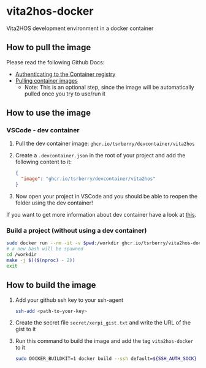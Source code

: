 # vita2hos-docker

Vita2HOS development environment in a docker container

## How to pull the image

Please read the following Github Docs:

- [Authenticating to the Container registry](https://docs.github.com/en/packages/working-with-a-github-packages-registry/working-with-the-container-registry#authenticating-to-the-container-registry)
- [Pulling container images](https://docs.github.com/en/packages/working-with-a-github-packages-registry/working-with-the-container-registry#pulling-container-images)
  - Note: This is an optional step, since the image will be automatically pulled once you try to use/run it

## How to use the image

### VSCode - dev container

1. Pull the dev container image: `ghcr.io/tsrberry/devcontainer/vita2hos`
2. Create a `.devcontainer.json` in the root of your project and add the following content to it:

    ```json
    {
      "image": "ghcr.io/tsrberry/devcontainer/vita2hos"
    }
    ```

3. Now open your project in VSCode and you should be able to reopen the folder using the dev container!

If you want to get more information about dev container have a look at [this](https://code.visualstudio.com/docs/remote/containers).

### Build a project (without using a dev container)

```bash
sudo docker run --rm -it -v $pwd:/workdir ghcr.io/tsrberry/vita2hos-docker:<tag>
# a new bash will be spawned
cd /workdir
make -j $(($(nproc) - 2))
exit
```

## How to build the image

1. Add your github ssh key to your ssh-agent

    ```bash
    ssh-add <path-to-your-key>
    ```

2. Create the secret file `secret/xerpi_gist.txt` and write the URL of the gist to it

3. Run this command to build the image and add the tag `vita2hos-docker` to it

    ```bash
    sudo DOCKER_BUILDKIT=1 docker build --ssh default=${SSH_AUTH_SOCK} --build-arg MAKE_JOBS=$(($(nproc) - 2)) --secret id=xerpi_gist,src=secret/xerpi_gist.txt -t vita2hos-docker .
    ```
